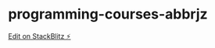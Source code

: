# programming-courses-abbrjz

[Edit on StackBlitz ⚡️](https://stackblitz.com/edit/programming-courses-abbrjz)